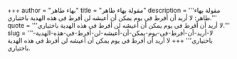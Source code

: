 +++
author = "بهاء طاهر"
title = "مقولة بهاء طاهر"
description = '''مقولة بهاء طاهر: لا أريد أن أفرط في يوم يمكن أن أعيشه لن أفرط في هذه الهدية باختياري.'''
quote = '''لا أريد أن أفرط في يوم يمكن أن أعيشه لن أفرط في هذه الهدية باختياري.'''
slug = '''لا-أريد-أن-أفرط-في-يوم-يمكن-أن-أعيشه-لن-أفرط-في-هذه-الهدية-باختياري'''
+++
لا أريد أن أفرط في يوم يمكن أن أعيشه لن أفرط في هذه الهدية باختياري.
